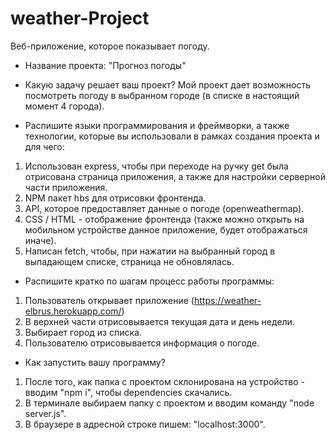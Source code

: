# weather-Project
Веб-приложение, которое показывает погоду.

- Название проекта: "Прогноз погоды"

- Какую задачу решает ваш проект? 
Мой проект дает возможность посмотреть погоду в выбранном городе (в списке в настоящий момент 4 города).

- Распишите языки программирования и фреймворки, а также технологии, которые вы использовали в рамках создания проекта и для чего: 
1. Использован express, чтобы при переходе на ручку get была отрисована страница приложения, а также для настройки серверной части приложения. 
2. NPM пакет hbs для отрисовки фронтенда. 
3. API, которое предоставляет данные о погоде (openweathermap).
4. CSS / HTML - отображение фронтенда (также можно открыть на мобильном устройстве данное приложение, будет отображаться иначе).
5. Написан fetch, чтобы, при нажатии на выбранный город в выпадающем списке, страница не обновлялась.

- Распишите кратко по шагам процесс работы программы: 
1. Пользователь открывает приложение (https://weather-elbrus.herokuapp.com/)
2. В верхней части отрисовывается текущая дата и день недели.
3. Выбирает город из списка.
4. Пользователю отрисовывается информация о погоде.


- Как запустить вашу программу?
1. После того, как папка с проектом склонирована на устройство - вводим "npm i", чтобы dependencies скачались.
2. В терминале выбираем папку с проектом и вводим команду "node server.js".
3. В браузере в адресной строке пишем: "localhost:3000".
   